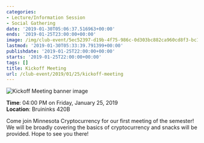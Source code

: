 ```yaml
---
categories:
- Lecture/Information Session
- Social Gathering
date: '2019-01-30T05:06:37.516963+00:00'
ends: '2019-01-25T23:00:00+00:00'
image: /img/club-event/5ec52397-d19b-4f75-986c-0d303bc882ca960cd8f3-bc11-4741-bc88-6e8c2055c7c8.png
lastmod: '2019-01-30T05:33:39.791399+00:00'
publishdate: '2019-01-25T22:00:00+00:00'
starts: '2019-01-25T22:00:00+00:00'
tags: []
title: Kickoff Meeting
url: /club-event/2019/01/25/kickoff-meeting
---
```


<img src="/img/club-event/5ec52397-d19b-4f75-986c-0d303bc882ca960cd8f3-bc11-4741-bc88-6e8c2055c7c8.png" alt="Kickoff Meeting banner image" /><br>
    <p class="eventInfo">
        <strong>Time</strong>: 04:00 PM on Friday, January 25, 2019<br>
        <strong>Location</strong>: Bruininks 420B
    </p>
    <p>Come join Minnesota Cryptocurrency for our first meeting of the semester! We will be broadly covering the basics of cryptocurrency and snacks will be provided. Hope to see you there!</p>